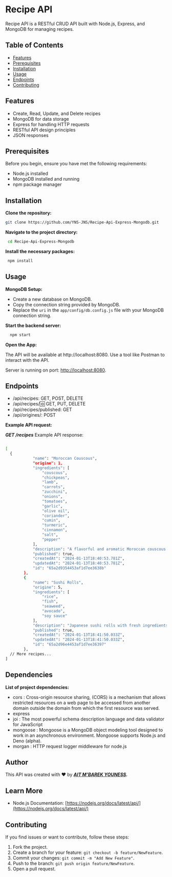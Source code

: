 # Recipe API

Recipe API is a RESTful CRUD API built with Node.js, Express, and MongoDB for managing recipes.

## Table of Contents

- [Features](#features)
- [Prerequisites](#prerequisites)
- [Installation](#installation)
- [Usage](#usage)
- [Endpoints](#endpoints)
- [Contributing](#contributing)

## Features

- Create, Read, Update, and Delete recipes
- MongoDB for data storage
- Express for handling HTTP requests
- RESTful API design principles
- JSON responses

## Prerequisites

Before you begin, ensure you have met the following requirements:

- Node.js installed
- MongoDB installed and running
- npm package manager

## Installation

**Clone the repository:**

   ```bash
   git clone https://github.com/YNS-JNS/Recipe-Api-Express-Mongodb.git
   ```

 **Navigate to the project directory:**

   ```bash
    cd Recipe-Api-Express-Mongodb
   ```

**Install the necessary packages:**

   ```bash
    npm install
   ```
## Usage

 **MongoDB Setup:**

   - Create a new database on MongoDB.
   - Copy the connection string provided by MongoDB.
   - Replace the `uri` in the `app/config/db.config.js` file with your MongoDB connection string.

**Start the backend server:**

  ```bash
    npm start
  ```
    
**Open the App:**

   The API will be available at http://localhost:8080. Use a tool like Postman to interact with the API.

   Server is running on port: [http://localhost:8080](http://localhost:8080).
   
## Endpoints

- /api/recipes: GET, POST, DELETE
- /api/recipes/:id: GET, PUT, DELETE
- /api/recipes/published: GET
- /api/origines/: POST

**Example API request:**

***GET /recipes***
Example API response:
```bash

[
  {
            "name": "Moroccan Couscous",
            "origine": 1,
            "ingredients": [
                "couscous",
                "chickpeas",
                "lamb",
                "carrots",
                "zucchini",
                "onions",
                "tomatoes",
                "garlic",
                "olive oil",
                "coriander",
                "cumin",
                "turmeric",
                "cinnamon",
                "salt",
                "pepper"
            ],
            "description": "A flavorful and aromatic Moroccan couscous dish with a mix of vegetables and tender lamb.",
            "published": true,
            "createdAt": "2024-01-13T18:40:53.781Z",
            "updatedAt": "2024-01-13T18:40:53.781Z",
            "id": "65a2d9354453af1d7ee3638b"
        },
        {
            "name": "Sushi Rolls",
            "origine": 5,
            "ingredients": [
                "rice",
                "fish",
                "seaweed",
                "avocado",
                "soy sauce"
            ],
            "description": "Japanese sushi rolls with fresh ingredients",
            "published": true,
            "createdAt": "2024-01-13T18:41:50.033Z",
            "updatedAt": "2024-01-13T18:41:50.033Z",
            "id": "65a2d96e4453af1d7ee36397"
        },
  // More recipes...
]
```
## Dependencies
**List of project dependencies:**

- cors : Cross-origin resource sharing, (CORS) is a mechanism that allows restricted resources on a web page to be accessed from another domain outside the domain from which the first resource was served.
- express
- joi : The most powerful schema description language
and data validator for JavaScript
- mongoose : Mongoose is a MongoDB object modeling tool designed to work in an asynchronous environment. Mongoose supports Node.js and Deno (alpha).
- morgan : HTTP request logger middleware for node.js

## Author

This API was created with ❤️ by ***[AIT M'BAREK YOUNESS](https://github.com/YNS-JNS).***

## Learn More

- Node.js Documentation: [https://nodejs.org/docs/latest/api/](https://nodejs.org/docs/latest/api/)

## Contributing

If you find issues or want to contribute, follow these steps:

1. Fork the project.
2. Create a branch for your feature: `git checkout -b feature/NewFeature`.
3. Commit your changes: `git commit -m "Add New Feature"`.
4. Push to the branch: `git push origin feature/NewFeature`.
5. Open a pull request.

